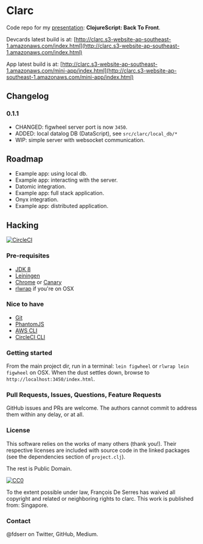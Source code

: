 # Clarc

Code repo for my
[presentation](https://github.com/fdserr/clarc/blob/master/resources/public/deck.pdf): __ClojureScript: Back To Front__.

Devcards latest build is at: [http://clarc.s3-website-ap-southeast-1.amazonaws.com/index.html](http://clarc.s3-website-ap-southeast-1.amazonaws.com/index.html)

App latest build is at: [http://clarc.s3-website-ap-southeast-1.amazonaws.com/mini-app/index.html](http://clarc.s3-website-ap-southeast-1.amazonaws.com/mini-app/index.html)

## Changelog

### 0.1.1

- CHANGED: figwheel server port is now `3450`.
- ADDED: local datalog DB (DataScript), see `src/clarc/local_db/*`
- WIP: simple server with websocket communication.

## Roadmap

- Example app: using local db.
- Example app: interacting with the server.
- Datomic integration.
- Example app: full stack application.
- Onyx integration.
- Example app: distributed application.

## Hacking

[![CircleCI](https://circleci.com/gh/fdserr/clarc.svg?style=svg&circle-token=2ea7757a3e32217c21186f8b4469ebe39163245b)](https://circleci.com/gh/fdserr/clarc)

### Pre-requisites

- [JDK 8](https://docs.oracle.com/javase/8/docs/technotes/guides/install/install_overview.html)
- [Leiningen](https://leiningen.org)
- [Chrome](https://www.google.com/chrome/) or [Canary](https://www.google.com/chrome/browser/canary.html)
- [rlwrap](http://brewformulas.org/Rlwrap) if you're on OSX

### Nice to have

- [Git](https://desktop.github.com)
- [PhantomJS](http://phantomjs.org/download.html)
- [AWS CLI](https://aws.amazon.com/cli/)
- [CircleCI CLI](https://circleci.com/docs/2.0/local-jobs/)

### Getting started

From the main project dir, run in a terminal:
`lein figwheel` or `rlwrap lein figwheel` on OSX.
When the dust settles down, browse to
`http://localhost:3450/index.html`.

### Pull Requests, Issues, Questions, Feature Requests

GitHub issues and PRs are welcome. The authors cannot commit to address them within any delay, or at all.

### License

This software relies on the works of many others (thank you!).
Their respective licenses are included with source code in the linked packages (see the dependencies section of `project.clj`).

The rest is Public Domain.

[![CC0](http://i.creativecommons.org/p/zero/1.0/88x31.png)](http://creativecommons.org/publicdomain/zero/1.0/)

To the extent possible under law, François De Serres has waived all copyright and related or neighboring rights to clarc. This work is published from: Singapore.

### Contact

@fdserr on Twitter, GitHub, Medium.
